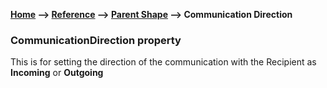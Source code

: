 __[Home](/) --> [Reference](/ref) -->  [Parent Shape](javascript:history.back()) --> Communication Direction__

### CommunicationDirection property 

This is for setting the direction of the communication with the Recipient as **Incoming** or **Outgoing**